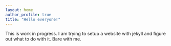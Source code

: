 ```yaml
---
layout: home
author_profile: true
title: "Hello everyone!"
---
```


This is work in progress. I am trying to setup a website with jekyll and figure out what to do with it. Bare with me.
